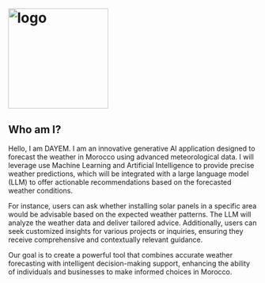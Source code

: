 # <img width="202" alt="logo" src="https://github.com/arthur-samuel-thinkai/dayem/assets/170200420/0b5097f4-cd82-4ca9-b1a3-8d19bfb48d10">

## Who am I?
Hello, I am DAYEM.
I am an innovative generative AI application designed to forecast the weather in Morocco using advanced meteorological data. I will leverage use Machine Learning and Artificial Intelligence to provide precise weather predictions, which will be integrated with a large language model (LLM) to offer actionable recommendations based on the forecasted weather conditions.

For instance, users can ask whether installing solar panels in a specific area would be advisable based on the expected weather patterns. The LLM will analyze the weather data and deliver tailored advice. Additionally, users can seek customized insights for various projects or inquiries, ensuring they receive comprehensive and contextually relevant guidance.

Our goal is to create a powerful tool that combines accurate weather forecasting with intelligent decision-making support, enhancing the ability of individuals and businesses to make informed choices in Morocco.



